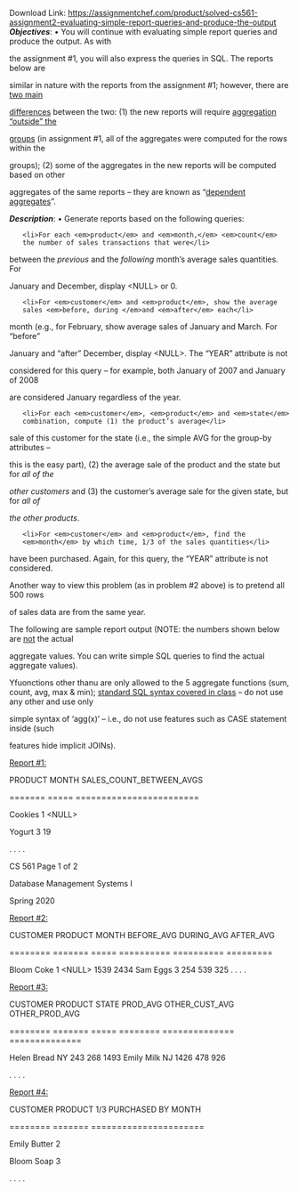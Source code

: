 Download Link: https://assignmentchef.com/product/solved-cs561-assignment2-evaluating-simple-report-queries-and-produce-the-output
<br>
<strong><em>Objectives</em></strong>: • You will continue with evaluating simple report queries and produce the output. As with

the assignment #1, you will also express the queries in SQL. The reports below are

similar in nature with the reports from the assignment #1; however, there are <u>two main</u>

<u>differences</u> between the two: (1) the new reports will require <u>aggregation “outside” the</u>

<u>groups</u> (in assignment #1, all of the aggregates were computed for the rows within the

groups); (2) some of the aggregates in the new reports will be computed based on other

aggregates of the same reports – they are known as “<u>dependent aggregates</u>”.

<strong><em>Description</em></strong>: • Generate reports based on the following queries:
<ol>
 	<li>For each <em>product</em> and <em>month,</em> <em>count</em> the number of sales transactions that were</li>
</ol>
between the <em>previous</em> and the <em>following</em> month’s average sales quantities. For

January and December, display &lt;NULL&gt; or 0.
<ol start="2">
 	<li>For <em>customer</em> and <em>product</em>, show the average sales <em>before, during </em>and <em>after</em> each</li>
</ol>
month (e.g., for February, show average sales of January and March. For “before”

January and “after” December, display &lt;NULL&gt;. The “YEAR” attribute is not

considered for this query – for example, both January of 2007 and January of 2008

are considered January regardless of the year.
<ol start="3">
 	<li>For each <em>customer</em>, <em>product</em> and <em>state</em> combination, compute (1) the product’s average</li>
</ol>
sale of this customer for the state (i.e., the simple AVG for the group-by attributes –

this is the easy part), (2) the average sale of the product and the state but for <em>all of the </em>

<em>other customers</em> and (3) the customer’s average sale for the given state, but for <em>all of </em>

<em>the other products</em>.
<ol start="4">
 	<li>For <em>customer</em> and <em>product</em>, find the <em>month</em> by which time, 1/3 of the sales quantities</li>
</ol>
have been purchased. Again, for this query, the “YEAR” attribute is not considered.

Another way to view this problem (as in problem #2 above) is to pretend all 500 rows

of sales data are from the same year.

The following are sample report output (NOTE: the numbers shown below are <u>not</u> the actual

aggregate values. You can write simple SQL queries to find the actual aggregate values).

Yfuonctions other thanu are only allowed to the 5 aggregate functions (sum, count, avg, max &amp; min); <u>standard SQL syntax covered in class</u> – do not use any other and use only

simple syntax of ‘agg(x)’ – i.e., do not use features such as CASE statement inside (such

features hide implicit JOINs).

<u>Report #1:</u>

PRODUCT MONTH SALES_COUNT_BETWEEN_AVGS

======= ===== ========================

Cookies 1 &lt;NULL&gt;

Yogurt 3 19

. . . .

CS 561 Page 1 of 2

Database Management Systems I

Spring 2020

<u>Report #2:</u>

CUSTOMER PRODUCT MONTH BEFORE_AVG DURING_AVG AFTER_AVG

======== ======= ===== ========== ========== =========

Bloom Coke 1 &lt;NULL&gt; 1539 2434 Sam Eggs 3 254 539 325 . . . .

<u>Report #3:</u>

CUSTOMER PRODUCT STATE PROD_AVG OTHER_CUST_AVG OTHER_PROD_AVG

======== ======= ===== ======== ============== ==============

Helen Bread NY 243 268 1493 Emily Milk NJ 1426 478 926

. . . .

<u>Report #4:</u>

CUSTOMER PRODUCT 1/3 PURCHASED BY MONTH

======== ======= ======================

Emily Butter 2

Bloom Soap 3

. . . .